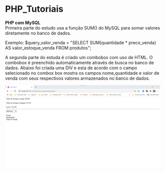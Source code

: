 # PHP_Tutoriais

<strong>PHP com MySQL</strong><br>
Primeira parte do estudo usa a função SUM() do MySQL para somar valores diretamente no banco de dados.

Exemplo:
 $query_valor_venda = "SELECT SUM(quantidade * preco_venda) AS valor_estoque_venda FROM produtos";
 
A segunda parte do estuda é criado um combobox com uso de HTML. O combobox é preenchido automaticamente através de busca no banco de dados.
Abaixo foi criada uma DIV e esta de acordo com o campo selecionado no combox box mostra os campos nome,quantidade e valor de venda com seus respectivos valores armazenados no banco de dados. 

![Screenshot](sum_php/captura.png)
